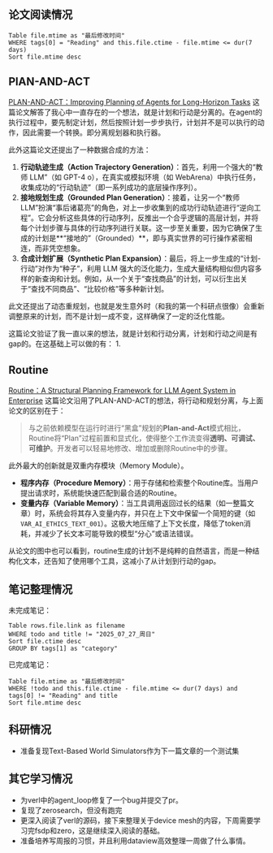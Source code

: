 # 

## 论文阅读情况
```dataview
Table file.mtime as "最后修改时间"
WHERE tags[0] = "Reading" and this.file.ctime - file.mtime <= dur(7 days)
Sort file.mtime desc
```
## PlAN-AND-ACT
[PLAN-AND-ACT：Improving Planning of Agents for Long-Horizon Tasks](../reading/Planning/PLAN-AND-ACT：Improving%20Planning%20of%20Agents%20for%20Long-Horizon%20Tasks.md)
这篇论文解答了我心中一直存在的一个想法，就是计划和行动是分离的。在agent的执行过程中，要先制定计划，然后按照计划一步步执行，计划并不是可以执行的动作，因此需要一个转换。即分离规划器和执行器。

此外这篇论文还提出了一种数据合成的方法：
1.  **行动轨迹生成（Action Trajectory Generation）**：首先，利用一个强大的“教师 LLM”（如 GPT-4 o），在真实或模拟环境（如 WebArena）中执行任务，收集成功的“行动轨迹”（即一系列成功的底层操作序列）。
2.  **接地规划生成（Grounded Plan Generation）**：接着，让另一个“教师 LLM”扮演“事后诸葛亮”的角色，对上一步收集到的成功行动轨迹进行“逆向工程”。它会分析这些具体的行动序列，反推出一个合乎逻辑的高层计划，并将每个计划步骤与具体的行动序列进行关联。这一步至关重要，因为它确保了生成的计划是**“接地的”（Grounded）**，即与真实世界的可行操作紧密相连，而非凭空想象。
3.  **合成计划扩展（Synthetic Plan Expansion）**：最后，将上一步生成的“计划-行动”对作为“种子”，利用 LLM 强大的泛化能力，生成大量结构相似但内容多样的新查询和计划。例如，从一个关于“查找商品”的计划，可以衍生出关于“查找不同商品”、“比较价格”等多种新计划。

此文还提出了动态重规划，也就是发生意外时（和我的第一个科研点很像）会重新调整原来的计划，而不是计划一成不变，这样确保了一定的泛化性能。


这篇论文验证了我一直以来的想法，就是计划和行动分离，计划和行动之间是有gap的。在这基础上可以做的有：
1. 
## Routine

[Routine：A Structural Planning Framework for LLM Agent System in Enterprise](../reading/Planning/Routine：A%20Structural%20Planning%20Framework%20for%20LLM%20Agent%20System%20in%20Enterprise.md)
这篇论文沿用了PLAN-AND-ACT的想法，将行动和规划分离，与上面论文的区别在于：
>与之前依赖模型在运行时进行“黑盒”规划的**Plan-and-Act**模式相比，Routine将“Plan”过程前置和显式化，使得整个工作流变得**透明、可调试、可维护**。开发者可以轻易地修改、增加或删除Routine中的步骤。

此外最大的创新就是双重内存模块（Memory Module）。
*   **程序内存（Procedure Memory）**：用于存储和检索整个Routine库。当用户提出请求时，系统能快速匹配到最合适的Routine。
*   **变量内存（Variable Memory）**：当工具调用返回过长的结果（如一整篇文章）时，系统会将其存入变量内存，并只在上下文中保留一个简短的键（如`VAR_AI_ETHICS_TEXT_001`）。这极大地压缩了上下文长度，降低了token消耗，并减少了长文本可能导致的模型“分心”或语法错误。

从论文的图中也可以看到，routine生成的计划不是纯粹的自然语言，而是一种结构化文本，还告知了使用哪个工具，这减小了从计划到行动的gap。


## 笔记整理情况
未完成笔记：
```dataview
Table rows.file.link as filename
WHERE todo and title != "2025_07_27_周日"
Sort file.ctime desc
GROUP BY tags[1] as "category"
```

已完成笔记：
```dataview
Table file.mtime as "最后修改时间"
WHERE !todo and this.file.ctime - file.mtime <= dur(7 days) and tags[0] != "Reading" and title
Sort file.mtime desc
```

## 科研情况

- 准备复现Text-Based World Simulators作为下一篇文章的一个测试集

## 其它学习情况

- 为verl中的agent_loop修复了一个bug并提交了pr。
- 复现了zerosearch，但没有跑完
- 更深入阅读了verl的源码，接下来整理关于device mesh的内容，下周需要学习完fsdp和zero，这是继续深入阅读的基础。
- 准备培养写周报的习惯，并且利用dataview高效整理一周做了什么事情。
